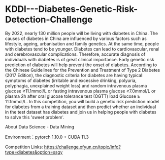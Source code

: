 # KDDI---Diabetes-Genetic-Risk-Detection-Challenge
By 2022, nearly 130 million people will be living with diabetes in China. 
The causes of diabetes in China are influenced by various factors such as lifestyle, ageing, urbanisation and family genetics. 
At the same time, people with diabetes tend to be younger. 
Diabetes can lead to cardiovascular, renal and cerebrovascular complications. 
Therefore, accurate diagnosis of individuals with diabetes is of great clinical importance. 
Early genetic risk prediction of diabetes will help prevent the onset of diabetes. 
According to the Chinese Guidelines for the Prevention and Treatment of Type 2 Diabetes (2017 Edition), the diagnostic criteria for diabetes are having typical symptoms of diabetes (irritable and excessive drinking, polyuria, polyphagia, unexplained weight loss) and random intravenous plasma glucose ≥11.1mmol/L or fasting intravenous plasma glucose ≥7.0mmol/L or plasma 2h after oral glucose tolerance test (OGTT) load Glucose ≥ 11.1mmol/L.  In this competition, you will build a genetic risk prediction model for diabetes from a training dataset and then predict whether an individual in the test dataset has diabetes and join us in helping people with diabetes to solve this 'sweet problem'.


About Data Science - Data Mining

Environment：pytorch 1.10.0 + CUDA 11.3

Competition Links: https://challenge.xfyun.cn/topic/info?type=diabetes&option=ssgy
